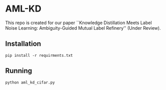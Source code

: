 # AML-KD
This repo is created for our paper ``Knowledge Distillation Meets Label Noise Learning: Ambiguity-Guided Mutual Label Refinery'' (Under Review).

## Installation
```shell
pip install -r requirments.txt
```

## Running
```shell
python aml_kd_cifar.py
```
